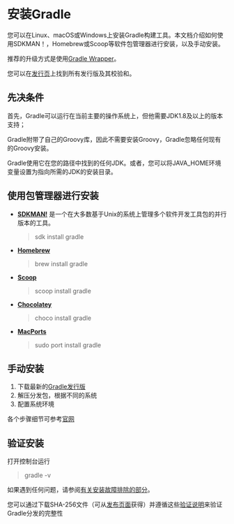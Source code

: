 # 安装Gradle
您可以在Linux、macOS或Windows上安装Gradle构建工具。本文档介绍如何使用SDKMAN！，Homebrew或Scoop等软件包管理器进行安装，以及手动安装。

推荐的升级方式是使用[Gradle Wrapper](https://docs.gradle.org/5.0/userguide/gradle_wrapper.html#sec:upgrading_wrapper)。

您可以在[发行页](https://gradle.org/releases/)上找到所有发行版及其校验和。

## 先决条件
首先，Gradle可以运行在当前主要的操作系统上，但他需要JDK1.8及以上的版本支持；

Gradle附带了自己的Groovy库，因此不需要安装Groovy，Gradle忽略任何现有的Groovy安装。

Gradle使用它在您的路径中找到的任何JDK。或者，您可以将JAVA_HOME环境变量设置为指向所需的JDK的安装目录。

## 使用包管理器进行安装

* **[SDKMAN!](https://sdkman.io/)** 是一个在大多数基于Unix的系统上管理多个软件开发工具包的并行版本的工具。

    > sdk install gradle

* **[Homebrew](https://brew.sh/)**

    > brew install gradle

* **[Scoop](https://scoop.sh/)**

    > scoop install gradle

* **[Chocolatey](https://chocolatey.org/)**

    > choco install gradle

* **[MacPorts](https://www.macports.org/)**

    > sudo port install gradle 

## 手动安装

1. 下载最新的[Gradle发行版](https://gradle.org/releases/)
2. 解压分发包，根据不同的系统
3. 配置系统环境

各个步骤细节可参考[官网](https://docs.gradle.org/5.0/userguide/installation.html#installing_manually)

## 验证安装

打开控制台运行 
> gradle -v

如果遇到任何问题，请参阅[有关安装故障排除的部分](https://docs.gradle.org/5.0/userguide/troubleshooting.html#sec:troubleshooting_installation)。

您可以通过下载SHA-256文件（可从[发布页面](https://gradle.org/releases/)获得）并遵循这些[验证说明](https://docs.gradle.org/5.0/userguide/gradle_wrapper.html#sec:verification)来验证Gradle分发的完整性


